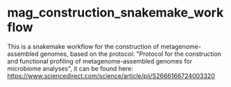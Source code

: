 # mag_construction_snakemake_workflow
This is a snakemake workflow for the construction of metagenome-assembled genomes, based on the protocol: "Protocol for the construction and functional profiling of metagenome-assembled genomes for microbiome analyses", it can be found here: https://www.sciencedirect.com/science/article/pii/S2666166724003320
